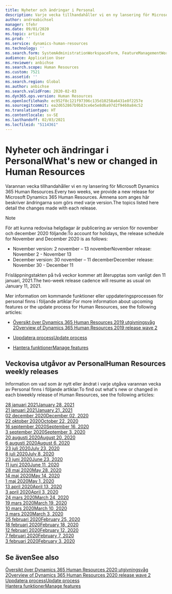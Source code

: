 ```yaml
---
title: Nyheter och ändringar i Personal
description: Varje vecka tillhandahåller vi en ny lansering för Microsoft Dynamics 365 Human Resources. Ämnena som anges här beskriver ändringarna som görs varje vecka.
author: andreabichsel
manager: tfehr
ms.date: 09/01/2020
ms.topic: article
ms.prod: ''
ms.service: dynamics-human-resources
ms.technology: ''
ms.search.form: SystemAdministrationWorkspaceForm, FeatureManagementWorkspace
audience: Application User
ms.reviewer: anbichse
ms.search.scope: Human Resources
ms.custom: 7521
ms.assetid: ''
ms.search.region: Global
ms.author: anbichse
ms.search.validFrom: 2020-02-03
ms.dyn365.ops.version: Human Resources
ms.openlocfilehash: ec952f8c121f97396c135d10258a6431e8f2257e
ms.sourcegitcommit: ea2d652867b9b83ce6e5e8d6a97d2f9460a84c52
ms.translationtype: HT
ms.contentlocale: sv-SE
ms.lasthandoff: 02/03/2021
ms.locfileid: "5114361"
---
```

# <a name="whats-new-or-changed-in-human-resources"></a><span data-ttu-id="86901-104">Nyheter och ändringar i Personal</span><span class="sxs-lookup"><span data-stu-id="86901-104">What's new or changed in Human Resources</span></span>

<span data-ttu-id="86901-105">Varannan vecka tillhandahåller vi en ny lansering för Microsoft Dynamics 365 Human Resources.</span><span class="sxs-lookup"><span data-stu-id="86901-105">Every two weeks, we provide a new release for Microsoft Dynamics 365 Human Resources.</span></span> <span data-ttu-id="86901-106">Ämnena som anges här beskriver ändringarna som görs med varje version.</span><span class="sxs-lookup"><span data-stu-id="86901-106">The topics listed here detail the changes made with each release.</span></span>

>[!NOTE]
><span data-ttu-id="86901-107">För att kunna redovisa helgdagar är publicering av version för november och december 2020 följande:</span><span class="sxs-lookup"><span data-stu-id="86901-107">To account for holidays, the release schedule for November and December 2020 is as follows:</span></span>
>
>- <span data-ttu-id="86901-108">November version: 2 november – 13 november</span><span class="sxs-lookup"><span data-stu-id="86901-108">November release: November 2 - November 13</span></span>
>- <span data-ttu-id="86901-109">December version: 30 november – 11 december</span><span class="sxs-lookup"><span data-stu-id="86901-109">December release: November 30 - December 11</span></span>
> 
><span data-ttu-id="86901-110">Frisläppningstakten på två veckor kommer att återupptas som vanligt den 11 januari, 2021.</span><span class="sxs-lookup"><span data-stu-id="86901-110">The two-week release cadence will resume as usual on January 11, 2021.</span></span>

<span data-ttu-id="86901-111">Mer information om kommande funktioner eller uppdateringsprocessen för personal finns i följande artiklar:</span><span class="sxs-lookup"><span data-stu-id="86901-111">For more information about upcoming features or the update process for Human Resources, see the following articles:</span></span> 

- [<span data-ttu-id="86901-112">Översikt över Dynamics 365 Human Resources 2019 utgivningsvåg 2</span><span class="sxs-lookup"><span data-stu-id="86901-112">Overview of Dynamics 365 Human Resources 2019 release wave 2</span></span>](https://docs.microsoft.com/dynamics365-release-plan/2019wave2/dynamics365-human-resources/)

- [<span data-ttu-id="86901-113">Uppdatera process</span><span class="sxs-lookup"><span data-stu-id="86901-113">Update process</span></span>](hr-admin-setup-update-process.md)

- [<span data-ttu-id="86901-114">Hantera funktioner</span><span class="sxs-lookup"><span data-stu-id="86901-114">Manage features</span></span>](hr-admin-manage-features.md)

## <a name="human-resources-weekly-releases"></a><span data-ttu-id="86901-115">Veckovisa utgåvor av Personal</span><span class="sxs-lookup"><span data-stu-id="86901-115">Human Resources weekly releases</span></span>

<span data-ttu-id="86901-116">Information om vad som är nytt eller ändrat i varje utgåva varannan vecka av Personal finns i följande artiklar:</span><span class="sxs-lookup"><span data-stu-id="86901-116">To find out what's new or changed in each biweekly release of Human Resources, see the following articles:</span></span>

[<span data-ttu-id="86901-117">28 januari 2021</span><span class="sxs-lookup"><span data-stu-id="86901-117">January 28, 2021</span></span>](hr-whats-new-2021-01-28.md)</br>
[<span data-ttu-id="86901-118">21 januari 2021</span><span class="sxs-lookup"><span data-stu-id="86901-118">January 21, 2021</span></span>](hr-whats-new-2021-01-21.md)</br>
[<span data-ttu-id="86901-119">02 december 2020</span><span class="sxs-lookup"><span data-stu-id="86901-119">December 02, 2020</span></span>](hr-whats-new-2020-12-02.md)</br>
[<span data-ttu-id="86901-120">22 oktober 2020</span><span class="sxs-lookup"><span data-stu-id="86901-120">October 22, 2020</span></span>](hr-whats-new-2020-10-22.md)</br>
[<span data-ttu-id="86901-121">16 september 2020</span><span class="sxs-lookup"><span data-stu-id="86901-121">September 16, 2020</span></span>](hr-whats-new-2020-09-16.md)</br>
[<span data-ttu-id="86901-122">3 september 2020</span><span class="sxs-lookup"><span data-stu-id="86901-122">September 3, 2020</span></span>](hr-whats-new-2020-09-03.md)</br>
[<span data-ttu-id="86901-123">20 augusti 2020</span><span class="sxs-lookup"><span data-stu-id="86901-123">August 20, 2020</span></span>](hr-whats-new-2020-08-20.md)</br>
[<span data-ttu-id="86901-124">6 augusti 2020</span><span class="sxs-lookup"><span data-stu-id="86901-124">August 6, 2020</span></span>](hr-whats-new-2020-08-06.md)</br>
[<span data-ttu-id="86901-125">23 juli 2020</span><span class="sxs-lookup"><span data-stu-id="86901-125">July 23, 2020</span></span>](hr-whats-new-2020-07-23.md)</br>
[<span data-ttu-id="86901-126">8 juli 2020</span><span class="sxs-lookup"><span data-stu-id="86901-126">July 8, 2020</span></span>](hr-whats-new-2020-07-08.md)</br>
[<span data-ttu-id="86901-127">23 juni 2020</span><span class="sxs-lookup"><span data-stu-id="86901-127">June 23, 2020</span></span>](hr-whats-new-2020-06-23.md)</br>
[<span data-ttu-id="86901-128">11 juni 2020</span><span class="sxs-lookup"><span data-stu-id="86901-128">June 11, 2020</span></span>](hr-whats-new-2020-06-11.md)</br>
[<span data-ttu-id="86901-129">28 maj 2020</span><span class="sxs-lookup"><span data-stu-id="86901-129">May 28, 2020</span></span>](hr-whats-new-2020-05-28.md)</br>
[<span data-ttu-id="86901-130">14 maj 2020</span><span class="sxs-lookup"><span data-stu-id="86901-130">May 14, 2020</span></span>](hr-whats-new-2020-05-14.md)</br>
[<span data-ttu-id="86901-131">1 maj 2020</span><span class="sxs-lookup"><span data-stu-id="86901-131">May 1, 2020</span></span>](hr-whats-new-2020-05-01.md)</br>
[<span data-ttu-id="86901-132">13 april 2020</span><span class="sxs-lookup"><span data-stu-id="86901-132">April 13, 2020</span></span>](hr-whats-new-2020-04-13.md)</br>
[<span data-ttu-id="86901-133">3 april 2020</span><span class="sxs-lookup"><span data-stu-id="86901-133">April 3, 2020</span></span>](hr-whats-new-2020-04-03.md)</br>
[<span data-ttu-id="86901-134">24 mars 2020</span><span class="sxs-lookup"><span data-stu-id="86901-134">March 24, 2020</span></span>](hr-whats-new-2020-03-24.md)</br>
[<span data-ttu-id="86901-135">19 mars 2020</span><span class="sxs-lookup"><span data-stu-id="86901-135">March 19, 2020</span></span>](hr-whats-new-2020-03-19.md)</br>
[<span data-ttu-id="86901-136">10 mars 2020</span><span class="sxs-lookup"><span data-stu-id="86901-136">March 10, 2020</span></span>](hr-whats-new-2020-03-10.md)</br>
[<span data-ttu-id="86901-137">3 mars 2020</span><span class="sxs-lookup"><span data-stu-id="86901-137">March 3, 2020</span></span>](hr-whats-new-2020-03-03.md)</br>
[<span data-ttu-id="86901-138">25 februari 2020</span><span class="sxs-lookup"><span data-stu-id="86901-138">February 25, 2020</span></span>](hr-whats-new-2020-02-25.md)</br>
[<span data-ttu-id="86901-139">18 februari 2020</span><span class="sxs-lookup"><span data-stu-id="86901-139">February 18, 2020</span></span>](hr-whats-new-2020-02-18.md)</br>
[<span data-ttu-id="86901-140">12 februari 2020</span><span class="sxs-lookup"><span data-stu-id="86901-140">February 12, 2020</span></span>](hr-whats-new-2020-02-12.md)</br>
[<span data-ttu-id="86901-141">7 februari 2020</span><span class="sxs-lookup"><span data-stu-id="86901-141">February 7, 2020</span></span>](hr-whats-new-2020-02-07.md)</br>
[<span data-ttu-id="86901-142">3 februari 2020</span><span class="sxs-lookup"><span data-stu-id="86901-142">February 3, 2020</span></span>](hr-whats-new-2020-02-03.md)

## <a name="see-also"></a><span data-ttu-id="86901-143">Se även</span><span class="sxs-lookup"><span data-stu-id="86901-143">See also</span></span>

[<span data-ttu-id="86901-144">Översikt över Dynamics 365 Human Resources 2020 utgivningsvåg 2</span><span class="sxs-lookup"><span data-stu-id="86901-144">Overview of Dynamics 365 Human Resources 2020 release wave 2</span></span>](https://docs.microsoft.com/dynamics365-release-plan/2020wave2/human-resources/dynamics365-human-resources/)</br>
[<span data-ttu-id="86901-145">Uppdatera process</span><span class="sxs-lookup"><span data-stu-id="86901-145">Update process</span></span>](hr-admin-setup-update-process.md)</br>
[<span data-ttu-id="86901-146">Hantera funktioner</span><span class="sxs-lookup"><span data-stu-id="86901-146">Manage features</span></span>](hr-admin-manage-features.md)
